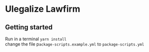 # Ulegalize Lawfirm
## Getting started
Run in a terminal
`
yarn install 
`  
change the file p`ackage-scripts.example.yml` to `package-scripts.yml`
